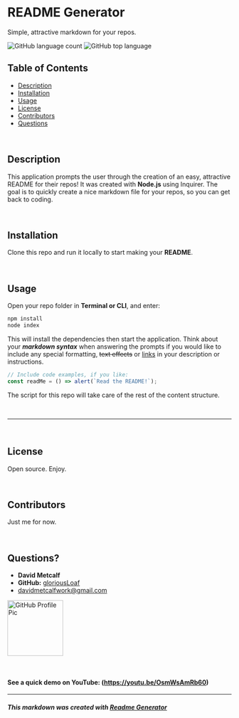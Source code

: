 
# README Generator
Simple, attractive markdown for your repos.

![GitHub language count](https://img.shields.io/github/languages/count/gloriousLoaf/Readme-Generator)
![GitHub top language](https://img.shields.io/github/languages/top/gloriousLoaf/Readme-Generator)

## Table of Contents
* [Description](#-description)
* [Installation](#-installation)
* [Usage](#-usage)
* [License](#-license)
* [Contributors](#-contributors)
* [Questions](#-questions)
<p>&nbsp;</p>

## Description
This application prompts the user through the creation of an easy, attractive README for their repos! It was created with **Node.js** using Inquirer. The goal is to quickly create a nice markdown file for your repos, so you can get back to coding.
<p>&nbsp;</p>

## Installation
Clone this repo and run it locally to start making your **README**.
<p>&nbsp;</p>

## Usage
Open your repo folder in **Terminal or CLI**, and enter:
```bash
npm install
node index
```
This will install the dependencies then start the application. Think about your ***markdown syntax*** when answering the prompts if you would like to include any special formatting, ~~text effects~~ or [links](https://guides.github.com/features/mastering-markdown/) in your description or instructions.
```javascript
// Include code examples, if you like:
const readMe = () => alert(`Read the README!`);
```
The script for this repo will take care of the rest of the content structure.
<p>&nbsp;</p>

---
<p>&nbsp;</p>

## License
Open source. Enjoy.
<p>&nbsp;</p>

## Contributors
Just me for now.
<p>&nbsp;</p>

## Questions?
  * **David Metcalf**  
  * **GitHub:** [gloriousLoaf](https://github.com/gloriousLoaf)
  * <davidmetcalfwork@gmail.com>

<img src="https://github.com/gloriousLoaf.png" alt="GitHub Profile Pic" width="125" height="125">
<p>&nbsp;</p>

#### See a quick demo on YouTube: (https://youtu.be/OsmWsAmRb60)
---

##### This markdown was created with [Readme Generator](https://github.com/gloriousLoaf/Readme-Generator)
